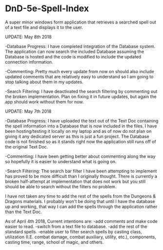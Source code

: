 # DnD-5e-Spell-Index
A super minor windows form application that retrieves a searched spell out of a text file and displays it to the user.

UPDATE: May 8th 2018

  -Database Progress:
I have completed integration of the Database system. The application can now search the included Database assuming the Database is hosted and the code is modified to include the updated connection information. 

  -Commenting:
Pretty much every update from now on should also include updated comments that are relatively easy to understand so I am going to stop talking about them in my updates.

  -Search Filtering:
I have deactivated the search filtering by commenting out the broken implementation. Plan on fixing it in future updates, but again the app should work without them for now.

UPDATE: May 7th 2018

  -Database Progress:
I have uploaded the text out of the Text Doc containing the spell information into a Database that is now included in the files. I have been hosting/testing it locally on my laptop and as of now do not plan on giving it any dedicated server as this is just a fun project. The Database code is not finished so as it stands right now the application still runs off of the original Text Doc.

  -Commenting:
I have been getting better about commenting along the way so hopefully it is easier to understand what is going on.

  -Search Filtering:
The search bar filter I have been attempting to implement has proved to be more difficult than I originally thought. There is currently a broken half-attempt at implementation that does not work but you still should be able to search without the filters no problem. 

  I have not taken any time to add the rest of the spells from the Dungeons & Dragons materials. I probably won't be doing that until I have the database up and working, that way I can add the spells through the application rather than the Text Doc.


As of April 4th 2018,
Current intentions are:
  -add comments and make code easier to read. 
  -switch from a text file to database. 
  -add the rest of the standard spells. 
  -enable user to filter search spells by casting class, utilization (I.E. combat damage, combat auxiliary, utility, etc.), components, casting time, range, school of magic, and others.
